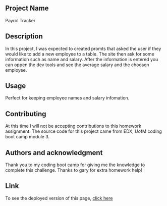 ## Project Name
Payrol Tracker 

## Description
In this project, I was expected to created promts that asked the user if they would like to add a new employee to a table. The site then ask for some information such as name and salary. After the information is entered you can oppen the dev tools and see the average salary and the choosen employee.

## Usage
Perfect for keeping employee names and salary infomation. 

## Contributing
At this time I will not be accepting contributions to this homework assignment.
The source code for this project came from EDX, UofM coding boot camp module 3.


## Authors and acknowledgment
Thank you to my coding boot camp for giving me the knowledge to complete this challenge.
Thanks to gary for extra homework help!

## Link
To see the deployed version of this page, [click here](https://annamanrodt.github.io/semantic-html/)

